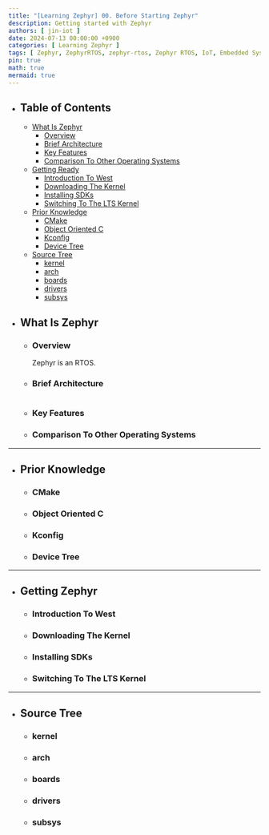 ```yaml
---
title: "[Learning Zephyr] 00. Before Starting Zephyr"
description: Getting started with Zephyr
authors: [ jin-iot ]
date: 2024-07-13 00:00:00 +0900
categories: [ Learning Zephyr ]
tags: [ Zephyr, ZephyrRTOS, zephyr-rtos, Zephyr RTOS, IoT, Embedded Systems, RTOS, Realtime Operating System ]
pin: true
math: true
mermaid: true
---
```


 - ## Table of Contents 
     * [What Is Zephyr](#what-is-zephyr)
         * [Overview](#overview)
         * [Brief Architecture](#brief-architecture)
         * [Key Features](#key-features)
         * [Comparison To Other Operating Systems](#comparison-to-other-operating-systems)
     * [Getting Ready](#getting-ready)
        * [Introduction To West](#downloading-the-kernel)
        * [Downloading The Kernel](#downloading-the-kernel)
        * [Installing SDKs](#installing-sdks)
        * [Switching To The LTS Kernel](#switching-to-the-lts-kernel)
     * [Prior Knowledge](#prior-knowledge)
         * [CMake](#cmake)
         * [Object Oriented C](#c)
         * [Kconfig](#kconfig)
         * [Device Tree](#devicce-tree)
     * [Source Tree](#source-tree)
         * [kernel](#kernel)
         * [arch](#arch)
         * [boards](#boards)
         * [drivers](#drivers)
         * [subsys](#subsys)


 - ## What Is Zephyr
     - ### Overview
        Zephyr is an RTOS.

     - ### Brief Architecture

    ```Mermaid

    ```

     - ### Key Features



     - ### Comparison To Other Operating Systems

---

 - ## Prior Knowledge
     - ### CMake
     - ### Object Oriented C
     - ### Kconfig
     - ### Device Tree

---
 - ## Getting Zephyr
     - ### Introduction To West
     - ### Downloading The Kernel
     - ### Installing SDKs
     - ### Switching To The LTS Kernel

---

 - ## Source Tree
     - ### kernel
     - ### arch
     - ### boards
     - ### drivers
     - ### subsys